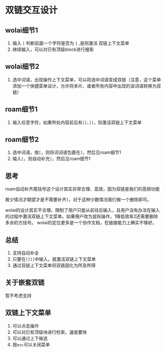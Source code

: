 # 双链交互设计


## wolai细节1
1. 输入 `[` 判断前面一个字符是否为 `[` ,是则激活 双链上下文菜单
2. 继续输入，可以对已有顶级block进行搜索

## wolai细节2
1. 选中词语，出现操作上下文菜单，可以将选中词语变成双链（注意，这个菜单添加一个快捷菜单设计，允许将本片、或者所有内容中出现的该词语转换为双链）

## roam细节1
1. 输入任意字符，如果所处内容前后有`[[`、`]]`，则激活双链上下文菜单

## roam细节2
1. 选中词语，按`[`，则将词词语包裹在`]`，然后见roam细节1
2. 输入`[`，则自动补充`]`，然后见roam细节1



## 思考

roam自动补齐尾括号这个设计其实非常合理、高效，因为双链是我们的高频功能

极少情况才期望才是不需要补齐`]`，对于这种少数情况我们做一个删除即可。

wolai的设计其实不合理，限制了用户只能从前往后输入，且用户没有办法在输入的过程中激活双链上下文菜单。如果用户改为鼠标操作，1降低效率2还需要删除多余的方括号。
wolai的定位更多是一个协作文档，在链接能力上确实不够好。


## 总结

1. 支持自动补全
2. 只要在`[[]]`中输入，就激活双链上下文菜单
3. 通过双链上下文菜单将双链固化为所及所得


## 关于嵌套双链

暂不考虑支持

## 双链上下文菜单

1. 可以点击操作
2. 可以对已有顶级块进行检索，速度要快
3. 可以通过上下候选
4. 按`esc`可以关闭菜单


